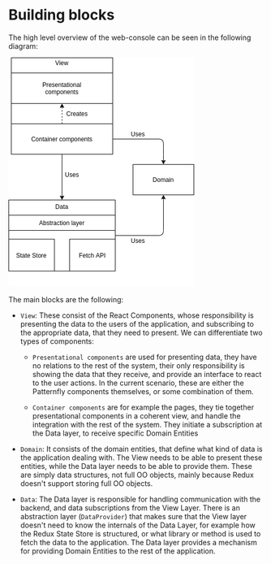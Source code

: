 # Building blocks

The high level overview of the web-console can be seen in the following diagram:

![building blocks diagram](./img/frontend-blocks.png)

The main blocks are the following:
- `View`: These consist of the React Components, whose responsibility is presenting 
the data to the users of the application, and subscribing to the appropriate data, that they need to present. 
We can differentiate two types of components:

    - `Presentational components` are used for presenting data, 
    they have no relations to the rest of the system, their only responsibility is showing the data that they receive, 
    and provide an interface to react to the user actions. In the current scenario, 
    these are either the Patternfly components themselves, or some combination of them.
    
    - `Container components` are for example the pages, they tie together presentational components in a coherent view,
    and handle the integration with the rest of the system. They initiate a subscription at the Data layer, to receive
    specific Domain Entities
    
- `Domain`: It consists of the domain entities, that define what kind of data is the application dealing with.
The View needs to be able to present these entities, while the Data layer needs to be able to provide them.
These are simply data structures, not full OO objects, mainly because Redux doesn't support storing full OO objects.

- `Data`: The Data layer is responsible for handling communication with the backend, and data subscriptions from the View Layer.
There is an abstraction layer (`DataProvider`) that makes sure that the View layer doesn't need to know 
the internals of the Data Layer, for example how the Redux State Store is structured, 
or what library or method is used to fetch the data to the application. 
The Data layer provides a mechanism for providing Domain Entities to the rest of the application.

